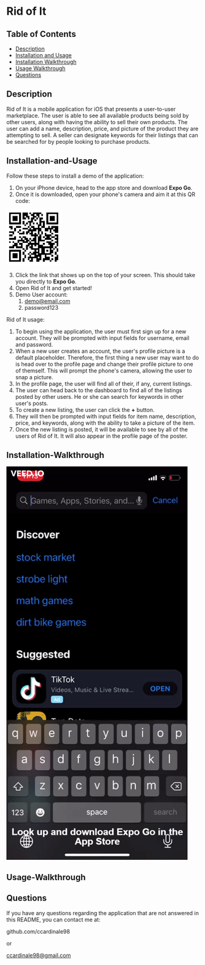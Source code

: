 # Rid of It

## Table of Contents

- [Description](#description)
- [Installation and Usage](#installation-and-usage)
- [Installation Walkthrough](#installation-walkthrough)
- [Usage Walkthrough](#usage-walkthrough)
- [Questions](#questions)

## Description

Rid of It is a mobile application for iOS that presents a user-to-user marketplace. The user is able to see all available products being sold by other users, along with having the ability to sell their own products. The user can add a name, description, price, and picture of the product they are attempting to sell. A seller can designate keywords for their listings that can be searched for by people looking to purchase products.

## Installation-and-Usage

Follow these steps to install a demo of the application:

1. On your iPhone device, head to the app store and download **Expo Go**.
2. Once it is downloaded, open your phone's camera and aim it at this QR code:

![screenshot of application](./client/assets/HQ0E0q5vsC.png)

3. Click the link that shows up on the top of your screen. This should take you directly to **Expo Go**.
4. Open Rid of It and get started!
5. Demo User account:
   1. demo@email.com
   2. password123

Rid of It usage:

1. To begin using the application, the user must first sign up for a new account. They will be prompted with input fields for username, email and password.
2. When a new user creates an account, the user's profile picture is a default placeholder. Therefore, the first thing a new user may want to do is head over to the profile page and change their profile picture to one of themself. This will prompt the phone's camera, allowing the user to snap a picture.
3. In the profile page, the user will find all of their, if any, current listings.
4. The user can head back to the dashboard to find all of the listings posted by other users. He or she can search for keywords in other user's posts.
5. To create a new listing, the user can click the **+** button.
6. They will then be prompted with input fields for item name, description, price, and keywords, along with the ability to take a picture of the item.
7. Once the new listing is posted, it will be available to see by all of the users of Rid of It. It will also appear in the profile page of the poster.

## Installation-Walkthrough

![screenshot of application](./client/assets/ezgif.com-gif-maker1.gif)

## Usage-Walkthrough

## Questions

If you have any questions regarding the application that are not answered in this README, you can contact me at:

github.com/ccardinale98

or

ccardinale98@gmail.com
